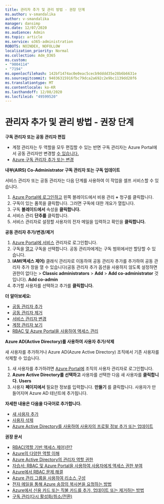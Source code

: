 ```yaml
---
title: 관리자 추가 및 관리 방법 - 권장 단계
ms.author: v-smandalika
author: v-smandalika
manager: dansimp
ms.date: 12/07/2020
ms.audience: Admin
ms.topic: article
ms.service: o365-administration
ROBOTS: NOINDEX, NOFOLLOW
localization_priority: Normal
ms.collection: Adm_O365
ms.custom:
- "9004114"
- "7194"
ms.openlocfilehash: 142bf1474ac0e0eac5cecb9dddd35e28b6b6631e
ms.sourcegitcommit: 94036315916fbc79dca2a692c2e9bc1139dd28f6
ms.translationtype: MT
ms.contentlocale: ko-KR
ms.lasthandoff: 12/08/2020
ms.locfileid: "49599520"
---
```

# <a name="how-to-add-and-manage-adminstrators---recommended-steps"></a>관리자 추가 및 관리 방법 - 권장 단계

**구독 관리자 또는 공동 관리자 편집**

- 계정 관리자는 두 역할을 모두 편집할 수 있는 반면 구독 관리자는 Azure Portal에서 공동 관리자만 변경할 [수 있습니다.](https://ms.portal.azure.com/#home)
- [Azure 구독 관리자 추가 또는 변경](https://docs.microsoft.com/azure/cost-management-billing/manage/add-change-subscription-administrator)

**내부(AIRS) Co-Administrator 구독 관리자 또는 구독 업데이트**

서비스 관리자 또는 공동 관리자는 다음 단계를 사용하여 이 작업을 셀프 서비스할 수 있습니다.

1. [Azure Portal에 로그인하고](https://ms.portal.azure.com/#home) 왼쪽 블레이드에서 비용 관리 **+** 청구를 클릭합니다.
2. 구독이 있는 품목을 클릭합니다. 그러면 구독에 대한 개요가 열립니다.
3. 구독 **블레이드에서** 속성을 **클릭합니다.** 
4. 서비스 관리 **단추를** 클릭합니다.
5. 서비스 관리자로 설정할 사용자의 전자 메일을 입력하고 확인을 **클릭합니다.**

**공동 관리자 추가/변경/제거**

1. [Azure Portal에 서비스](https://ms.portal.azure.com/#home) 관리자로 로그인합니다.
2. 구독을 [열고](https://ms.portal.azure.com/#blade/Microsoft_Azure_Billing/SubscriptionsBlade) 구독을 선택합니다. 공동 관리자에게는 구독 범위에서만 할당할 수 있습니다.
3. **IAM(액세스 제어)** 클래식 관리자로 이동하여 공동 관리자 추가를 추가하여 공동 관리자 추가 창을 열 수 있습니다(공동 관리자 추가 옵션을 사용하지 않도록 설정하면 권한이 없다는  >  **Classic administrators**  >  **Add**  >  **Add co-administrator** 것입니다). **Add co-admin**
4. 추가할 사용자를 선택하고 추가를 **클릭합니다.**

**더 알아보세요:**
- [공동 관리자 추가](https://docs.microsoft.com/azure/role-based-access-control/classic-administrators)
- [공동 관리자 제거](https://docs.microsoft.com/azure/role-based-access-control/classic-administrators)
- [서비스 관리자 변경](https://docs.microsoft.com/azure/role-based-access-control/classic-administrators)
- [계정 관리자 보기](https://docs.microsoft.com/azure/role-based-access-control/classic-administrators)
- [RBAC 및 Azure Portal을 사용하여 액세스 관리](https://docs.microsoft.com/azure/role-based-access-control/role-assignments-portal)

**Azure AD(Active Directory)를 사용하여 사용자 추가/삭제**

새 사용자를 추가하거나 Azure AD(Azure Active Directory) 조직에서 기존 사용자를 삭제할 수 있습니다.

1. 새 사용자를 추가하려면 [Azure Portal에](https://ms.portal.azure.com/#home) 조직의 사용자 관리자로 로그인합니다.
2. **Azure Active Directory를 선택하고** 사용자를 선택한 다음 새 사용자를 **클릭합니다.** **Users**
3. 사용자 **페이지에서** 필요한 정보를 입력합니다. **만들기** 를 클릭합니다. 사용자가 만들어지며 Azure AD 테넌트에 추가됩니다.

**자세한 내용은 다음을 다국어로 추가합니다.**

- [새 사용자 추가](https://docs.microsoft.com/azure/active-directory/fundamentals/add-users-azure-active-directory)
- [사용자 삭제](https://docs.microsoft.com/azure/active-directory/fundamentals/add-users-azure-active-directory)
- [Azure Active Directory를 사용하여 사용자의 프로필 정보 추가 또는 업데이트](https://docs.microsoft.com/azure/active-directory/fundamentals/active-directory-users-profile-azure-portal)

**권장 문서**

- [RBAC(역할 기반 액세스 제어)란?](https://docs.microsoft.com/azure/role-based-access-control/overview)
- [Azure의 다양한 역할 이해](https://docs.microsoft.com/azure/role-based-access-control/rbac-and-directory-admin-roles)
- [Azure Active Directory의 관리자 역할 권한](https://docs.microsoft.com/azure/active-directory/roles/permissions-reference)
- [자습서: RBAC 및 Azure Portal을 사용하여 사용자에게 액세스 권한 부여](https://docs.microsoft.com/azure/role-based-access-control/quickstart-assign-role-user-portal)
- [Azure에서 RBAC 문제 해결](https://docs.microsoft.com/azure/role-based-access-control/troubleshooting)
- [Azure 관리 그룹을 사용하여 리소스 구성](https://docs.microsoft.com/azure/governance/management-groups/overview)
- [전자 메일을 통해 Azure 송장의 복사본을 요청하는 방법](https://azure.microsoft.com/en-us/blog/azure-email-invoices/)
- [Azure에서 신용 카드 또는 직불 카드를 추가, 업데이트 또는 제거하는 방법](https://docs.microsoft.com/azure/cost-management-billing/manage/change-credit-card)
- [구독 관리(다시 활성화/취소/전환)](https://docs.microsoft.com/azure/cost-management-billing/manage/subscription-disabled)



